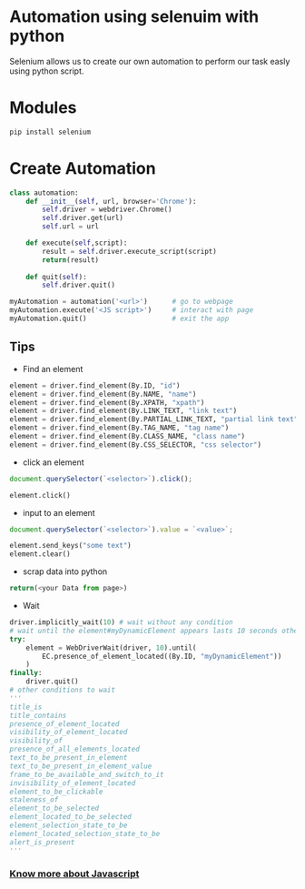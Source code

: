 
# Automation using selenuim with python
Selenium allows us to create our own automation to perform our task easly using python script. 
# Modules
```bash
pip install selenium
```
# Create Automation
```python
class automation:
    def __init__(self, url, browser='Chrome'):
        self.driver = webdriver.Chrome()
        self.driver.get(url)
        self.url = url

    def execute(self,script):
        result = self.driver.execute_script(script)
        return(result)
        
    def quit(self):
        self.driver.quit()

myAutomation = automation('<url>')      # go to webpage
myAutomation.execute('<JS script>')     # interact with page
myAutomation.quit()                     # exit the app

```
## Tips
- Find an element
```python
element = driver.find_element(By.ID, "id")
element = driver.find_element(By.NAME, "name")
element = driver.find_element(By.XPATH, "xpath")
element = driver.find_element(By.LINK_TEXT, "link text")
element = driver.find_element(By.PARTIAL_LINK_TEXT, "partial link text")
element = driver.find_element(By.TAG_NAME, "tag name")
element = driver.find_element(By.CLASS_NAME, "class name")
element = driver.find_element(By.CSS_SELECTOR, "css selector")
```
- click an element 
```Javascript
document.querySelector(`<selector>`).click();
```
```python
element.click()
```
- input to an element 
```Javascript
document.querySelector(`<selector>`).value = `<value>`;
```
```python
element.send_keys("some text")
element.clear()
```
- scrap data into python 
```Javascript
return(<your Data from page>)
```
- Wait 
```python
driver.implicitly_wait(10) # wait without any condition
# wait until the element#myDynamicElement appears lasts 10 seconds otherwise quit
try:
    element = WebDriverWait(driver, 10).until(
        EC.presence_of_element_located((By.ID, "myDynamicElement"))
    )
finally:
    driver.quit()
# other conditions to wait
'''
title_is
title_contains
presence_of_element_located
visibility_of_element_located
visibility_of
presence_of_all_elements_located
text_to_be_present_in_element
text_to_be_present_in_element_value
frame_to_be_available_and_switch_to_it
invisibility_of_element_located
element_to_be_clickable
staleness_of
element_to_be_selected
element_located_to_be_selected
element_selection_state_to_be
element_located_selection_state_to_be
alert_is_present
'''
```
### [Know more about Javascript](https://www.w3schools.com/js/)
